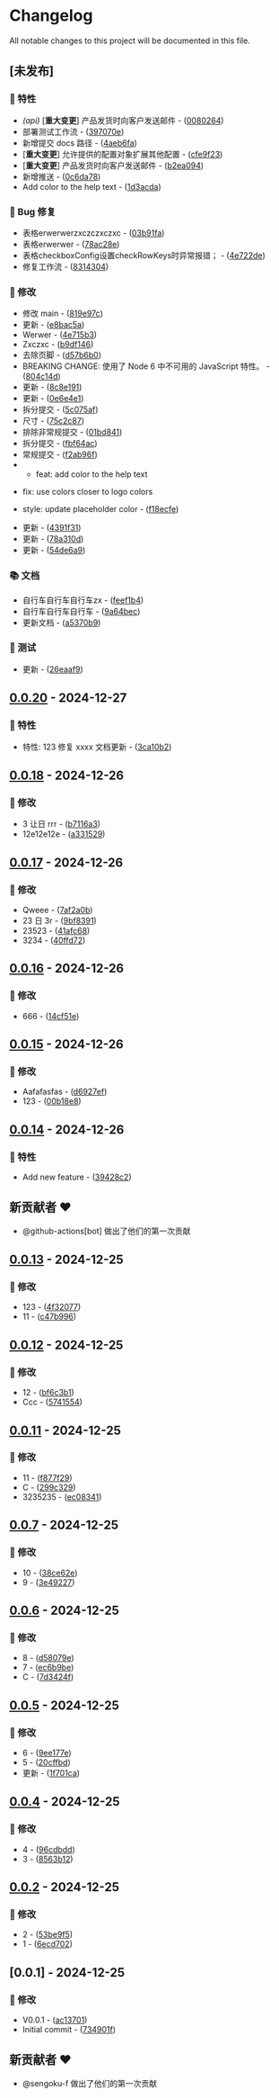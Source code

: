 # Changelog

All notable changes to this project will be documented in this file.

## [未发布]

### 🚀 特性

- *(api)* [**重大变更**] 产品发货时向客户发送邮件 - ([0080264](https://github.com/sengoku-f/auto-release-changelog/commit/0080264687af9b7fdf7ffc46f55e1ac9fb665b19))
- 部署测试工作流 - ([397070e](https://github.com/sengoku-f/auto-release-changelog/commit/397070e69795806f4967c4ae1a9545e5f366b88f))
- 新增提交 docs 路径 - ([4aeb6fa](https://github.com/sengoku-f/auto-release-changelog/commit/4aeb6fa8839930a5f7794a3502d02598c71396a0))
- [**重大变更**] 允许提供的配置对象扩展其他配置 - ([cfe9f23](https://github.com/sengoku-f/auto-release-changelog/commit/cfe9f23bd080ee38e24ecf9bbcaf5f1e130d72c0))
- [**重大变更**] 产品发货时向客户发送邮件 - ([b2ea094](https://github.com/sengoku-f/auto-release-changelog/commit/b2ea094cca9f59db0390776650f8199891566c27))
- 新增推送 - ([0c6da78](https://github.com/sengoku-f/auto-release-changelog/commit/0c6da78b208e4c87dccd74c29b197a00085a8bce))
- Add color to the help text - ([1d3acda](https://github.com/sengoku-f/auto-release-changelog/commit/1d3acda8b4adf4daaf2bbd9270fd247178f09fbb))

### 🐛 Bug 修复

- 表格erwerwerzxczczxczxc - ([03b91fa](https://github.com/sengoku-f/auto-release-changelog/commit/03b91fa9ee98d27098db32887dd47d670e271fc6))
- 表格erwerwer - ([78ac28e](https://github.com/sengoku-f/auto-release-changelog/commit/78ac28e0d1d8a47498d984f5a69bc01020c5d4f6))
- 表格checkboxConfig设置checkRowKeys时异常报错； - ([4e722de](https://github.com/sengoku-f/auto-release-changelog/commit/4e722de1888e9cefa5e4a2278d919499a60bcd26))
- 修复工作流 - ([8314304](https://github.com/sengoku-f/auto-release-changelog/commit/83143042ebb87ea3d1cddefd0957a54b58189176))

### 💼 修改

- 修改 main - ([819e97c](https://github.com/sengoku-f/auto-release-changelog/commit/819e97c810ca345c9edde0180ccd17f399329db6))
- 更新 - ([e8bac5a](https://github.com/sengoku-f/auto-release-changelog/commit/e8bac5ab304ba2a3ebab586d3c2642cc26589b69))
- Werwer - ([4e715b3](https://github.com/sengoku-f/auto-release-changelog/commit/4e715b3ef032c82cec0d0d94e4e81ff1577d09e7))
- Zxczxc - ([b9df146](https://github.com/sengoku-f/auto-release-changelog/commit/b9df146b8d4293c59eceaf83b84969bf9d9e09d9))
- 去除页脚 - ([d57b6b0](https://github.com/sengoku-f/auto-release-changelog/commit/d57b6b0ad50dddb150047e15c214b1562f053d5e))
- BREAKING CHANGE: 使用了 Node 6 中不可用的 JavaScript 特性。 - ([804c14d](https://github.com/sengoku-f/auto-release-changelog/commit/804c14d537bf0a6f858265c13b5736ee24c4f8ce))
- 更新 - ([8c8e191](https://github.com/sengoku-f/auto-release-changelog/commit/8c8e191fb68c746780fb5793d617acd79070cc4d))
- 更新 - ([0e6e4e1](https://github.com/sengoku-f/auto-release-changelog/commit/0e6e4e1329020753e2226914dce46ff639dea638))
- 拆分提交 - ([5c075af](https://github.com/sengoku-f/auto-release-changelog/commit/5c075af2b98b1cb539cf7fab8547b1db0facd8ed))
- 尺寸 - ([75c2c87](https://github.com/sengoku-f/auto-release-changelog/commit/75c2c87727ac32ed6025831399279bcdd4c8400f))
- 排除非常规提交 - ([01bd841](https://github.com/sengoku-f/auto-release-changelog/commit/01bd841e85b5262205172e8c1e14a14754b996f7))
- 拆分提交 - ([fbf64ac](https://github.com/sengoku-f/auto-release-changelog/commit/fbf64ac8023c21934923424059182ca47a9756d3))
- 常规提交 - ([f2ab96f](https://github.com/sengoku-f/auto-release-changelog/commit/f2ab96fb46d60b3a35580b2c833de73983183ff1))
- * feat: add color to the help text

* fix: use colors closer to logo colors

* style: update placeholder color - ([f18ecfe](https://github.com/sengoku-f/auto-release-changelog/commit/f18ecfe1d1a1f72b9bb4e10735ee8b21387f2aa6))
- 更新 - ([4391f31](https://github.com/sengoku-f/auto-release-changelog/commit/4391f3154179bbaa06af11d3f9daa74c048c4e1e))
- 更新 - ([78a310d](https://github.com/sengoku-f/auto-release-changelog/commit/78a310d925254f4c1fd4fd3bc265f2f8fb072e57))
- 更新 - ([54de6a9](https://github.com/sengoku-f/auto-release-changelog/commit/54de6a9415a96ef26265a3e024e2536a58585966))

### 📚 文档

- 自行车自行车自行车zx - ([feef1b4](https://github.com/sengoku-f/auto-release-changelog/commit/feef1b4f2f792196a34e1675a64f59238f453604))
- 自行车自行车自行车 - ([9a64bec](https://github.com/sengoku-f/auto-release-changelog/commit/9a64bec2cd26e7678bb127cf0377d36dcd60d5e6))
- 更新文档 - ([a5370b9](https://github.com/sengoku-f/auto-release-changelog/commit/a5370b9345bf5714644c86bef451100f4cdec888))

### 🧪 测试

- 更新 - ([26eaaf9](https://github.com/sengoku-f/auto-release-changelog/commit/26eaaf9331fc61380b6b0190f8aee5d3b6186d96))

## [0.0.20](https://github.com/sengoku-f/auto-release-changelog/compare/v0.0.19..v0.0.20) - 2024-12-27

### 🚀 特性

- 特性: 123
修复 xxxx
文档更新 - ([3ca10b2](https://github.com/sengoku-f/auto-release-changelog/commit/3ca10b2bd9bcadf662f8d1d07785e65a05c00e56))

## [0.0.18](https://github.com/sengoku-f/auto-release-changelog/compare/v0.0.17..v0.0.18) - 2024-12-26

### 💼 修改

- 3 让日 rrr - ([b7116a3](https://github.com/sengoku-f/auto-release-changelog/commit/b7116a3c52a00ec417e364d57bea8f1237e0f720))
- 12e12e12e - ([a331529](https://github.com/sengoku-f/auto-release-changelog/commit/a33152998e02e949cf652c7bd947e52914f3f124))

## [0.0.17](https://github.com/sengoku-f/auto-release-changelog/compare/v0.0.16..v0.0.17) - 2024-12-26

### 💼 修改

- Qweee - ([7af2a0b](https://github.com/sengoku-f/auto-release-changelog/commit/7af2a0bc03f36dac52a3f71e1886281181769874))
- 23 日 3r - ([9bf8391](https://github.com/sengoku-f/auto-release-changelog/commit/9bf8391ac769c2c21b4cede83962f4bb10a07b15))
- 23523 - ([41afc68](https://github.com/sengoku-f/auto-release-changelog/commit/41afc682d85a995e55178a81f2dd0e2f75787839))
- 3234 - ([40ffd72](https://github.com/sengoku-f/auto-release-changelog/commit/40ffd726bce98209a2a797a5a4e37e3924fd0868))

## [0.0.16](https://github.com/sengoku-f/auto-release-changelog/compare/v0.0.15..v0.0.16) - 2024-12-26

### 💼 修改

- 666 - ([14cf51e](https://github.com/sengoku-f/auto-release-changelog/commit/14cf51e743eaa4475db2181d85731faefeb07edd))

## [0.0.15](https://github.com/sengoku-f/auto-release-changelog/compare/v0.0.14..v0.0.15) - 2024-12-26

### 💼 修改

- Aafafasfas - ([d6927ef](https://github.com/sengoku-f/auto-release-changelog/commit/d6927efaefdaeb4ec3644e03b8e57c6302775219))
- 123 - ([00b18e8](https://github.com/sengoku-f/auto-release-changelog/commit/00b18e8693ca18a744d1ffc5fe4fd3257c75dd06))

## [0.0.14](https://github.com/sengoku-f/auto-release-changelog/compare/v0.0.13..v0.0.14) - 2024-12-26

### 🚀 特性

- Add new feature - ([39428c2](https://github.com/sengoku-f/auto-release-changelog/commit/39428c21a021eb575943270d42d629095e38fd9d))

## 新贡献者 ❤️

* @github-actions[bot] 做出了他们的第一次贡献
## [0.0.13](https://github.com/sengoku-f/auto-release-changelog/compare/v0.0.12..v0.0.13) - 2024-12-25

### 💼 修改

- 123 - ([4f32077](https://github.com/sengoku-f/auto-release-changelog/commit/4f32077f80d0c6499e01ba9de235a9a329f7eeaf))
- 11 - ([c47b996](https://github.com/sengoku-f/auto-release-changelog/commit/c47b996bdb5dab8d3e0f699e3ce4e3f83d6a6a63))

## [0.0.12](https://github.com/sengoku-f/auto-release-changelog/compare/v0.0.11..v0.0.12) - 2024-12-25

### 💼 修改

- 12 - ([bf6c3b1](https://github.com/sengoku-f/auto-release-changelog/commit/bf6c3b16e3242e9c1f2df717983ef06155d6df65))
- Ccc - ([5741554](https://github.com/sengoku-f/auto-release-changelog/commit/574155456293ac4a7f3592fd929d25f9ecb3a1b0))

## [0.0.11](https://github.com/sengoku-f/auto-release-changelog/compare/v0.0.7..v0.0.11) - 2024-12-25

### 💼 修改

- 11 - ([f877f29](https://github.com/sengoku-f/auto-release-changelog/commit/f877f298fe865b49722c18670ef4f2780502c10d))
- C - ([299c329](https://github.com/sengoku-f/auto-release-changelog/commit/299c329126eeaebf5eb6cd929697ff721803f673))
- 3235235 - ([ec08341](https://github.com/sengoku-f/auto-release-changelog/commit/ec08341062dcb37c18a19a9187c507ff17853f52))

## [0.0.7](https://github.com/sengoku-f/auto-release-changelog/compare/v0.0.6..v0.0.7) - 2024-12-25

### 💼 修改

- 10 - ([38ce62e](https://github.com/sengoku-f/auto-release-changelog/commit/38ce62eff5011d55c7e7bdc96ba4d4ffe78066be))
- 9 - ([3e49227](https://github.com/sengoku-f/auto-release-changelog/commit/3e49227fbdd048d4bb581dcd6cba3f52d2c9e16d))

## [0.0.6](https://github.com/sengoku-f/auto-release-changelog/compare/v0.0.5..v0.0.6) - 2024-12-25

### 💼 修改

- 8 - ([d58079e](https://github.com/sengoku-f/auto-release-changelog/commit/d58079e8bf0ee216a635b79b8e1cce8e29e7b550))
- 7 - ([ec6b9be](https://github.com/sengoku-f/auto-release-changelog/commit/ec6b9bec376df696e78b2afde16fdd2299a0d315))
- C - ([7d3424f](https://github.com/sengoku-f/auto-release-changelog/commit/7d3424f0a1e361b8391a102f19f9211fcb964683))

## [0.0.5](https://github.com/sengoku-f/auto-release-changelog/compare/v0.0.4..v0.0.5) - 2024-12-25

### 💼 修改

- 6 - ([9ee177e](https://github.com/sengoku-f/auto-release-changelog/commit/9ee177e076d9648c8a5114731964bb8c9a9bbe1b))
- 5 - ([20cffbd](https://github.com/sengoku-f/auto-release-changelog/commit/20cffbdf338e81b221a230c743a0e3b694ced073))
- 更新 - ([1f701ca](https://github.com/sengoku-f/auto-release-changelog/commit/1f701ca2fa7cf7daf784a52860cd03d45d8ffb8f))

## [0.0.4](https://github.com/sengoku-f/auto-release-changelog/compare/v0.0.2..v0.0.4) - 2024-12-25

### 💼 修改

- 4 - ([96cdbdd](https://github.com/sengoku-f/auto-release-changelog/commit/96cdbdd846fa844d242fdde69f3e3dbee1a17ffe))
- 3 - ([8563b12](https://github.com/sengoku-f/auto-release-changelog/commit/8563b12aac8dba897768858148013a05d17124fc))

## [0.0.2](https://github.com/sengoku-f/auto-release-changelog/compare/v0.0.1..v0.0.2) - 2024-12-25

### 💼 修改

- 2 - ([53be9f5](https://github.com/sengoku-f/auto-release-changelog/commit/53be9f57ffcf783f9ee881cc03d6d1c8dd2aab7f))
- 1 - ([6ecd702](https://github.com/sengoku-f/auto-release-changelog/commit/6ecd702e84d209e9c69587380b6fd9e24fa60ecf))

## [0.0.1] - 2024-12-25

### 💼 修改

- V0.0.1 - ([ac13701](https://github.com/sengoku-f/auto-release-changelog/commit/ac137012880217df499a7a1bcfc9cea91273567b))
- Initial commit - ([734901f](https://github.com/sengoku-f/auto-release-changelog/commit/734901fdca5b127e96da341b21eb6defd931271d))

## 新贡献者 ❤️

* @sengoku-f 做出了他们的第一次贡献
